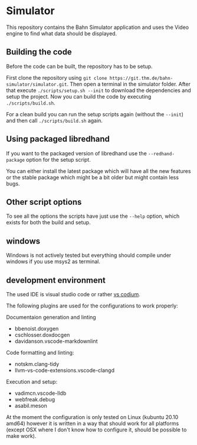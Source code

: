# Simulator

This repository contains the Bahn Simulator application and uses the Video engine to find what data should be displayed.

## Building the code

Before the code can be built, the repository has to be setup.

First clone the repository using `git clone https://git.thm.de/bahn-simulator/simulator.git`.
Then open a terminal in the simulator folder.
After that execute `./scripts/setup.sh --init` to download the dependencies and setup the project.
Now you can build the code by executing `./scripts/build.sh`.

For a clean build you can run the setup scripts again (without the `--init`) and then call `./scripts/build.sh` again.

## Using packaged libredhand

If you want to the packaged version of libredhand use the `--redhand-package` option for the setup script.

You can either install the latest package which will have all the new features or the stable package which might be a bit older but might contain less bugs.

## Other script options

To see all the options the scripts have just use the `--help` option, which exists for both the build and setup.

## windows

Windows is not actively tested but everything should compile under windows if you use msys2 as terminal.

## development environment

The used IDE is visual studio code or rather [vs codium](https://vscodium.com/).

The following plugins are used for the configurations to work properly:

Documentaion generation and linting

* bbenoist.doxygen
* cschlosser.doxdocgen
* davidanson.vscode-markdownlint

Code formatting and linting:

* notskm.clang-tidy
* llvm-vs-code-extensions.vscode-clangd

Execution and setup:

* vadimcn.vscode-lldb
* webfreak.debug
* asabil.meson

At the moment the configuration is only tested on Linux (kubuntu 20.10 amd64) however it is written in a way that should work for all platforms (except OSX where I don't know how to configure it, should be possible to make work).
